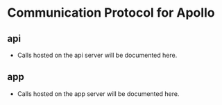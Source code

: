 # Communication Protocol for Apollo

## api

* Calls hosted on the api server will be documented here.

## app

* Calls hosted on the app server will be documented here.
